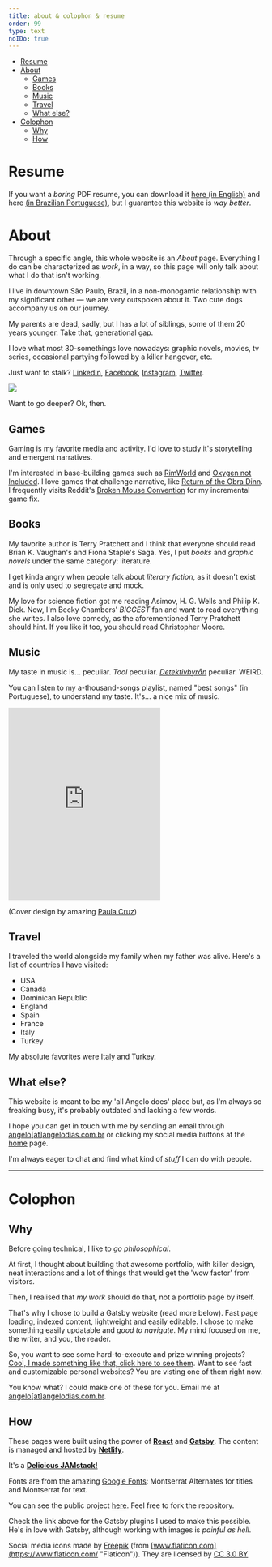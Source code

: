 ```yaml
---
title: about & colophon & resume
order: 99
type: text
noIDo: true
---
```

- [Resume](#resume)
- [About](#about)
  - [Games](#games)
  - [Books](#books)
  - [Music](#music)
  - [Travel](#travel)
  - [What else?](#what-else)
- [Colophon](#colophon)
  - [Why](#why)
  - [How](#how)

# Resume

If you want a *boring* PDF resume, you can download it [here (in English)](https://angelodias.com.br/assets/docs/angelo-en.pdf) and here [(in Brazilian Portuguese)](https://angelodias.com.br/assets/docs/angelo-ptbr.pdf), but I guarantee this website is *way better*.

# About

Through a specific angle, this whole website is an *About* page. Everything I do can be characterized as *work*, in a way, so this page will only talk about what I do that isn't working.

I live in downtown São Paulo, Brazil, in a non-monogamic relationship with my significant other — we are very outspoken about it. Two cute dogs accompany us on our journey.

My parents are dead, sadly, but I has a lot of siblings, some of them 20 years younger. Take that, generational gap.

I love what most 30-somethings love nowadays: graphic novels, movies, tv series, occasional partying followed by a killer hangover, etc.

Just want to stalk? [LinkedIn](https://www.linkedin.com/in/angelod1as/), [Facebook](https://www.facebook.com/cronofobico), [Instagram](https://instagram.com/cronofobico/), [Twitter](https://twitter.com/_cronofobico).

![](/photo.jpg)

Want to go deeper? Ok, then.

## Games

Gaming is my favorite media and activity. I'd love to study it's storytelling and emergent narratives.

I'm interested in base-building games such as [RimWorld](https://www.rockpapershotgun.com/2016/08/12/how-rimworld-generates-great-stories/) and [Oxygen not Included](https://store.steampowered.com/app/457140/Oxygen_Not_Included/). I love games that challenge narrative, like [Return of the Obra Dinn](https://obradinn.com/). I frequently visits Reddit's [Broken Mouse Convention](https://www.reddit.com/r/incremental_games/) for my incremental game fix.

## Books

My favorite author is Terry Pratchett and I think that everyone should read Brian K. Vaughan's and Fiona Staple's Saga. Yes, I put *books* and *graphic novels* under the same category: literature.

I get kinda angry when people talk about *literary fiction*, as it doesn't exist and is only used to segregate and mock.

My love for science fiction got me reading Asimov, H. G. Wells and Philip K. Dick. Now, I'm Becky Chambers' *BIGGEST* fan and want to read everything she writes. I also love comedy, as the aforementioned Terry Pratchett should hint. If you like it too, you should read Christopher Moore.

## Music

My taste in music is... peculiar. *Tool* peculiar. [*Detektivbyrån*](https://www.youtube.com/watch?v=wBU3waTWrv8) peculiar. WEIRD.

You can listen to my a-thousand-songs playlist, named "best songs" (in Portuguese), to understand my taste. It's... a nice mix of music.

<iframe src="https://open.spotify.com/embed/playlist/7zWHV69ACbsn0MMNkJObcS" width="300" height="380" frameborder="0" allowtransparency="true" allow="encrypted-media"></iframe>

(Cover design by amazing [Paula Cruz](https://www.instagram.com/thepaulacruz/))

## Travel

I traveled the world alongside my family when my father was alive. Here's a list of countries I have visited:

- USA
- Canada
- Dominican Republic
- England
- Spain
- France
- Italy
- Turkey

My absolute favorites were Italy and Turkey.

## What else?

This website is meant to be my 'all Angelo does' place but, as I'm always so freaking busy, it's probably outdated and lacking a few words.

I hope you can get in touch with me by sending an email through [angelo\[at\]angelodias.com.br](mailto:angelo@angelodias.com.br) or clicking my social media buttons at the [home](/) page.

I'm always eager to chat and find what kind of *stuff* I can do with people.

---

# Colophon

## Why

Before going technical, I like to *go philosophical*.

At first, I thought about building that awesome portfolio, with killer design, neat interactions and a lot of things that would get the 'wow factor' from visitors.

Then, I realised that *my work* should do that, not a portfolio page by itself.

That's why I chose to build a Gatsby website (read more below). Fast page loading, indexed content, lightweight and easily editable. I chose to make something easily updatable and *good to navigate*. My mind focused on me, the writer, and you, the reader.

So, you want to see some hard-to-execute and prize winning projects? [Cool, I made something like that, click here to see them](/coding). Want to see fast and customizable personal websites? You are visting one of them right now.

You know what? I could make one of these for you. Email me at [angelo\[at\]angelodias.com.br](mailto:angelo@angelodias.com.br).

## How

These pages were built using the power of [**React**](https://reactjs.org/) and [**Gatsby**](https://gatsbyjs.org). The content is managed and hosted by [**Netlify**](https://www.netlify.com/).

It's a [**Delicious JAMstack!**](https://jamstack.org/)

Fonts are from the amazing [Google Fonts](https://fonts.google.com/): Montserrat Alternates for titles and Montserrat for text.

You can see the public project [here](https://github.com/angelod1as/portfolio). Feel free to fork the repository.

Check the link above for the Gatsby plugins I used to make this possible. He's in love with Gatsby, although working with images is *painful as hell*.

Social media icons made by [Freepik](https://www.freepik.com/ "Freepik") (from [www.flaticon.com](https://www.flaticon.com/ "Flaticon")). They are licensed by [CC 3.0 BY](http://creativecommons.org/licenses/by/3.0/ "Creative Commons BY 3.0")
